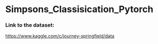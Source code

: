 # Simpsons_Classisication_Pytorch

### Link to the dataset: 
https://www.kaggle.com/c/journey-springfield/data
